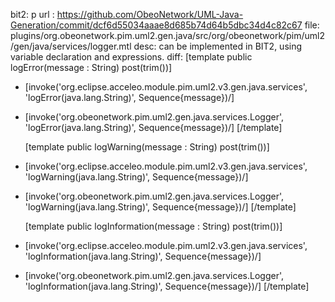bit2: p
url : https://github.com/ObeoNetwork/UML-Java-Generation/commit/dcf6d55034aaae8d685b74d64b5dbc34d4c82c67
file: plugins/org.obeonetwork.pim.uml2.gen.java/src/org/obeonetwork/pim/uml2/gen/java/services/logger.mtl
desc: can be implemented in BIT2, using variable declaration and expressions.
diff: 
  [template public logError(message : String) post(trim())]
- [invoke('org.eclipse.acceleo.module.pim.uml2.v3.gen.java.services', 'logError(java.lang.String)', Sequence{message})/]
+ [invoke('org.obeonetwork.pim.uml2.gen.java.services.Logger', 'logError(java.lang.String)', Sequence{message})/]
 [/template]
 
  [template public logWarning(message : String) post(trim())]
- [invoke('org.eclipse.acceleo.module.pim.uml2.v3.gen.java.services', 'logWarning(java.lang.String)', Sequence{message})/]
+ [invoke('org.obeonetwork.pim.uml2.gen.java.services.Logger', 'logWarning(java.lang.String)', Sequence{message})/]
 [/template]
 
  [template public logInformation(message : String) post(trim())]
 - [invoke('org.eclipse.acceleo.module.pim.uml2.v3.gen.java.services', 'logInformation(java.lang.String)', Sequence{message})/]
 + [invoke('org.obeonetwork.pim.uml2.gen.java.services.Logger', 'logInformation(java.lang.String)', Sequence{message})/]
 [/template]
 